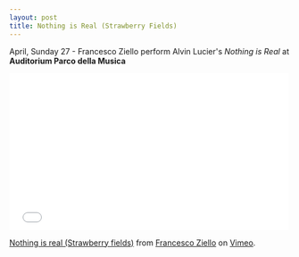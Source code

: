 ```yaml
---
layout: post
title: Nothing is Real (Strawberry Fields)
---
```


April, Sunday 27 - Francesco Ziello perform Alvin Lucier's *Nothing is Real* at **Auditorium Parco della Musica**

<iframe src="//player.vimeo.com/video/94386060" width="500" height="281" frameborder="0" webkitallowfullscreen mozallowfullscreen allowfullscreen></iframe> <p><a href="http://vimeo.com/94386060">Nothing is real (Strawberry fields)</a> from <a href="http://vimeo.com/user27763645">Francesco Ziello</a> on <a href="https://vimeo.com">Vimeo</a>.</p>
